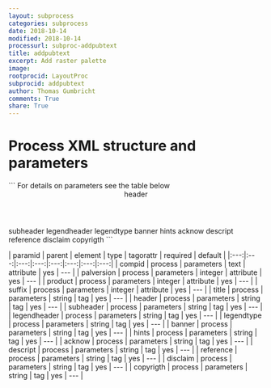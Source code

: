 ```yaml
---
layout: subprocess
categories: subprocess
date: 2018-10-14
modified: 2018-10-14
processurl: subproc-addpubtext
title: addpubtext
excerpt: Add raster palette
image: 
rootprocid: LayoutProc
subprocid: addpubtext
author: Thomas Gumbricht
comments: True
share: True
---
```


<h1 class='foot-description'>Process XML structure and parameters</h1>
```
For details on parameters see the table below
<?xml version="1.0" ?>
<process>
  <!--Generated from python-->
  <userproj plotid="yourplotid" projectid="yourprojectid" siteid="yoursiteid" system="systemid" tractid="yourtractid" userid="youruserid"/>
  <period endday="DD" endmonth="MM" endyear="YYYY" seasonendday="DD" seasonendmonth="MM" seasonstartday="DD" seasonstartmonth="MM" startday="DD" startmonth="MM" startyear="YYYY" timestep="timestep"/>
  <parameters compid="txtstring" palversion="xyz" product="xyz" suffix="xyz">
    <title>title</title>
    <header>header</header>
    <subheader>subheader</subheader>
    <legendheader>legendheader</legendheader>
    <legendtype>legendtype</legendtype>
    <banner>banner</banner>
    <hints>hints</hints>
    <acknow>acknow</acknow>
    <descript>descript</descript>
    <reference>reference</reference>
    <disclaim>disclaim</disclaim>
    <copyrigth>copyrigth</copyrigth>
  </parameters>
</process>
```

| paramid | parent | element | type | tagorattr | required | default |
|:---:|:---:|:---:|:---:|:---:|:---:|:---:|:---:|
| compid | process | parameters | text | attribute | yes | --- |
| palversion | process | parameters | integer | attribute | yes | --- |
| product | process | parameters | integer | attribute | yes | --- |
| suffix | process | parameters | integer | attribute | yes | --- |
| title | process | parameters | string | tag | yes | --- |
| header | process | parameters | string | tag | yes | --- |
| subheader | process | parameters | string | tag | yes | --- |
| legendheader | process | parameters | string | tag | yes | --- |
| legendtype | process | parameters | string | tag | yes | --- |
| banner | process | parameters | string | tag | yes | --- |
| hints | process | parameters | string | tag | yes | --- |
| acknow | process | parameters | string | tag | yes | --- |
| descript | process | parameters | string | tag | yes | --- |
| reference | process | parameters | string | tag | yes | --- |
| disclaim | process | parameters | string | tag | yes | --- |
| copyrigth | process | parameters | string | tag | yes | --- |
